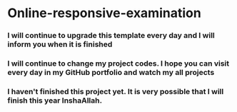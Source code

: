 # Online-responsive-examination

<h3>I will continue to upgrade this template every day and I will inform you when it is finished</h3>
<h3> I will continue to change my project codes. I hope you can visit every day in my GitHub portfolio and watch my all projects </h3>

<h3> I haven't finished this project yet. It is very possible that I will finish this year InshaAllah. </h3>
